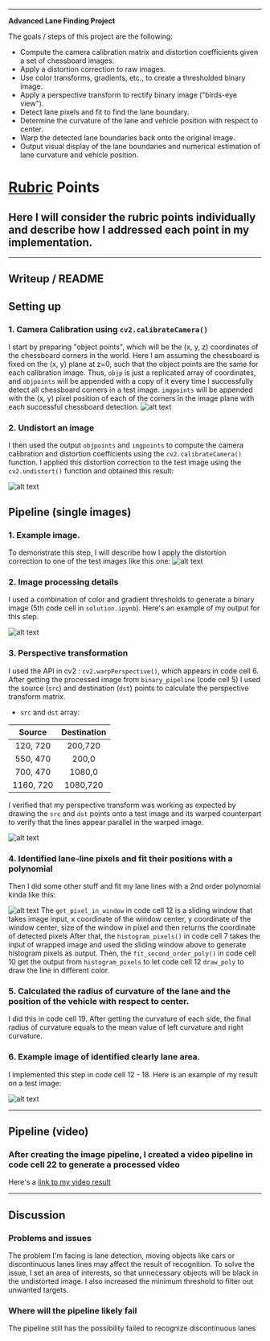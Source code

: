--------------------------------------------------------------------------------

**Advanced Lane Finding Project**

The goals / steps of this project are the following:

- Compute the camera calibration matrix and distortion coefficients given a set of chessboard images.
- Apply a distortion correction to raw images.
- Use color transforms, gradients, etc., to create a thresholded binary image.
- Apply a perspective transform to rectify binary image ("birds-eye view").
- Detect lane pixels and fit to find the lane boundary.
- Determine the curvature of the lane and vehicle position with respect to center.
- Warp the detected lane boundaries back onto the original image.
- Output visual display of the lane boundaries and numerical estimation of lane curvature and vehicle position.

# [Rubric](https://review.udacity.com/#!/rubrics/571/view) Points

## Here I will consider the rubric points individually and describe how I addressed each point in my implementation.

--------------------------------------------------------------------------------

## Writeup / README

## Setting up

### 1\. Camera Calibration using `cv2.calibrateCamera()`

I start by preparing "object points", which will be the (x, y, z) coordinates of the chessboard corners in the world. Here I am assuming the chessboard is fixed on the (x, y) plane at z=0, such that the object points are the same for each calibration image. Thus, `objp` is just a replicated array of coordinates, and `objpoints` will be appended with a copy of it every time I successfully detect all chessboard corners in a test image. `imgpoints` will be appended with the (x, y) pixel position of each of the corners in the image plane with each successful chessboard detection. ![alt text][image0]

### 2\. Undistort an image

I then used the output `objpoints` and `imgpoints` to compute the camera calibration and distortion coefficients using the `cv2.calibrateCamera()` function. I applied this distortion correction to the test image using the `cv2.undistort()` function and obtained this result:

![alt text][image1]

## Pipeline (single images)

### 1\. Example image.

To demonstrate this step, I will describe how I apply the distortion correction to one of the test images like this one: ![alt text][image2]

### 2\. Image processing details

I used a combination of color and gradient thresholds to generate a binary image (5th code cell in `solution.ipynb`). Here's an example of my output for this step.

![alt text][image3]

### 3\. Perspective transformation

I used the API in cv2 : `cv2.warpPerspective()`, which appears in code cell 6. After getting the processed image from `binary_pipeline` (code cell 5) I used the  source (`src`) and destination (`dst`) points to calculate the perspective transform matrix.
- `src` and `dst` array:

 Source   | Destination
:-------: | :---------:
120, 720  |   200,720
550, 470  |   200,0
700, 470  |   1080,0
1160, 720 |   1080,720

I verified that my perspective transform was working as expected by drawing the `src` and `dst` points onto a test image and its warped counterpart to verify that the lines appear parallel in the warped image.

![alt text][image4]

### 4\. Identified lane-line pixels and fit their positions with a polynomial
Then I did some other stuff and fit my lane lines with a 2nd order polynomial kinda like this:

![alt text][image5]
The `get_pixel_in_window` in code cell 12 is a sliding window that takes image input, x coordinate of the window center, y coordinate of the window center, size of the window in pixel and then returns the coordinate of detected pixels
After that, the `histogram_pixels()` in code cell 7 takes the input of wrapped image and used the sliding window above to generate histogram pixels as output.
Then, the `fit_second_order_poly()` in code cell 10 get the output from `histogram_pixels` to let code cell 12 `draw_poly` to draw the line in different color.


### 5\.  Calculated the radius of curvature of the lane and the position of the vehicle with respect to center.

I did this in code cell 19. After getting the curvature of each side, the final radius of curvature equals to the mean value of left curvature and right curvature.

### 6\. Example image of identified clearly lane area.

I implemented this step in code cell 12 - 18. Here is an example of my result on a test image:

![alt text][image6]

--------------------------------------------------------------------------------

## Pipeline (video)

### After creating the image pipeline, I created a video pipeline in code cell 22 to generate a processed video

Here's a [link to my video result](./project_video_output.mp4)

--------------------------------------------------------------------------------

## Discussion

### Problems and issues
The problem I'm facing is lane detection, moving objects like cars or discontinuous lanes lines may affect the result of recognition.
To solve the issue, I set an area of interests, so that unnecessary objects will be black in the undistorted image. I also increased the minimum threshold to filter out unwanted targets.

### Where will the pipeline likely fail
The pipeline still has the possibility failed to recognize discontinuous lanes

[//]: # "Image References"
[image0]: ./output_images/calibration.png "Undistorted"
[image1]: ./output_images/undistort_output.png "Undistorted"
[image2]: ./output_images/distort.png "Road Transformed"
[image3]: ./output_images/binary.png "Binary Example"
[image4]: ./output_images/wrap.png "Warp Example"
[image5]: ./output_images/colorfit.png "Fit Visual"
[image6]: ./output_images/output.png "Output"
[video1]: ./project_video_output.mp4 "Video"
